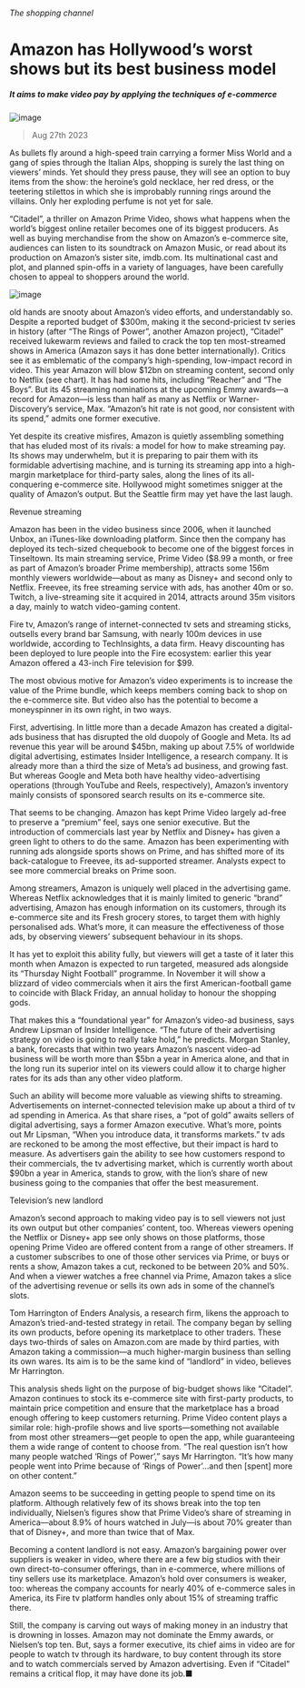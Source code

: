 ###### The shopping channel
# Amazon has Hollywood’s worst shows but its best business model 
##### It aims to make video pay by applying the techniques of e-commerce 
![image](images/20230902_WBD001.jpg) 
> Aug 27th 2023 
As bullets fly around a high-speed train carrying a former Miss World and a gang of spies through the Italian Alps, shopping is surely the last thing on viewers’ minds. Yet should they press pause, they will see an option to buy items from the show: the heroine’s gold necklace, her red dress, or the teetering stilettos in which she is improbably running rings around the villains. Only her exploding perfume is not yet for sale.
“Citadel”, a thriller on Amazon Prime Video, shows what happens when the world’s biggest online retailer becomes one of its biggest  producers. As well as buying merchandise from the show on Amazon’s e-commerce site, audiences can listen to its soundtrack on Amazon Music, or read about its production on Amazon’s sister site, imdb.com. Its multinational cast and plot, and planned spin-offs in a variety of languages, have been carefully chosen to appeal to shoppers around the world.
![image](images/20230902_WBC319.png) 

 old hands are snooty about Amazon’s video efforts, and understandably so. Despite a reported budget of $300m, making it the second-priciest tv series in history (after “The Rings of Power”, another Amazon project), “Citadel” received lukewarm reviews and failed to crack the top ten most-streamed shows in America (Amazon says it has done better internationally). Critics see it as emblematic of the company’s high-spending, low-impact record in video. This year Amazon will blow $12bn on streaming content, second only to Netflix (see chart). It has had some hits, including “Reacher” and “The Boys”. But its 45 streaming nominations at the upcoming Emmy awards—a record for Amazon—is less than half as many as Netflix or Warner-Discovery’s service, Max. “Amazon’s hit rate is not good, nor consistent with its spend,” admits one former executive.
Yet despite its creative misfires, Amazon is quietly assembling something that has eluded most of its rivals: a model for how to make streaming pay. Its shows may underwhelm, but it is preparing to pair them with its formidable advertising machine, and is turning its streaming app into a high-margin marketplace for third-party sales, along the lines of its all-conquering e-commerce site. Hollywood might sometimes snigger at the quality of Amazon’s output. But the Seattle firm may yet have the last laugh.
Revenue streaming
Amazon has been in the video business since 2006, when it launched Unbox, an iTunes-like downloading platform. Since then the company has deployed its tech-sized chequebook to become one of the biggest forces in Tinseltown. Its main streaming service, Prime Video ($8.99 a month, or free as part of Amazon’s broader Prime membership), attracts some 156m monthly viewers worldwide—about as many as Disney+ and second only to Netflix. Freevee, its free streaming service with ads, has another 40m or so. Twitch, a live-streaming site it acquired in 2014, attracts around 35m visitors a day, mainly to watch video-gaming content. 
Fire tv, Amazon’s range of internet-connected tv sets and streaming sticks, outsells every brand bar Samsung, with nearly 100m devices in use worldwide, according to TechInsights, a data firm. Heavy discounting has been deployed to lure people into the Fire ecosystem: earlier this year Amazon offered a 43-inch Fire television for $99.
The most obvious motive for Amazon’s video experiments is to increase the value of the Prime bundle, which keeps members coming back to shop on the e-commerce site. But video also has the potential to become a moneyspinner in its own right, in two ways.
First, advertising. In little more than a decade Amazon has created a digital-ads business that has disrupted the old duopoly of Google and Meta. Its ad revenue this year will be around $45bn, making up about 7.5% of worldwide digital advertising, estimates Insider Intelligence, a research company. It is already more than a third the size of Meta’s ad business, and growing fast. But whereas Google and Meta both have healthy video-advertising operations (through YouTube and Reels, respectively), Amazon’s inventory mainly consists of sponsored search results on its e-commerce site.
That seems to be changing. Amazon has kept Prime Video largely ad-free to preserve a “premium” feel, says one senior executive. But the introduction of commercials last year by Netflix and Disney+ has given a green light to others to do the same. Amazon has been experimenting with running ads alongside sports shows on Prime, and has shifted more of its back-catalogue to Freevee, its ad-supported streamer. Analysts expect to see more commercial breaks on Prime soon.
Among streamers, Amazon is uniquely well placed in the advertising game. Whereas Netflix acknowledges that it is mainly limited to generic “brand” advertising, Amazon has enough information on its customers, through its e-commerce site and its Fresh grocery stores, to target them with highly personalised ads. What’s more, it can measure the effectiveness of those ads, by observing viewers’ subsequent behaviour in its shops.
It has yet to exploit this ability fully, but viewers will get a taste of it later this month when Amazon is expected to run targeted, measured ads alongside its “Thursday Night Football” programme. In November it will show a blizzard of video commercials when it airs the first American-football game to coincide with Black Friday, an annual holiday to honour the shopping gods.
That makes this a “foundational year” for Amazon’s video-ad business, says Andrew Lipsman of Insider Intelligence. “The future of their advertising strategy on video is going to really take hold,” he predicts. Morgan Stanley, a bank, forecasts that within two years Amazon’s nascent video-ad business will be worth more than $5bn a year in America alone, and that in the long run its superior intel on its viewers could allow it to charge higher rates for its ads than any other video platform.
Such an ability will become more valuable as viewing shifts to streaming. Advertisements on internet-connected television make up about a third of tv ad spending in America. As that share rises, a “pot of gold” awaits sellers of digital advertising, says a former Amazon executive. What’s more, points out Mr Lipsman, “When you introduce data, it transforms markets.” tv ads are reckoned to be among the most effective, but their impact is hard to measure. As advertisers gain the ability to see how customers respond to their commercials, the tv advertising market, which is currently worth about $90bn a year in America, stands to grow, with the lion’s share of new business going to the companies that offer the best measurement.
Television’s new landlord
Amazon’s second approach to making video pay is to sell viewers not just its own output but other companies’ content, too. Whereas viewers opening the Netflix or Disney+ app see only shows on those platforms, those opening Prime Video are offered content from a range of other streamers. If a customer subscribes to one of those other services via Prime, or buys or rents a show, Amazon takes a cut, reckoned to be between 20% and 50%. And when a viewer watches a free channel via Prime, Amazon takes a slice of the advertising revenue or sells its own ads in some of the channel’s slots.
Tom Harrington of Enders Analysis, a research firm, likens the approach to Amazon’s tried-and-tested strategy in retail. The company began by selling its own products, before opening its marketplace to other traders. These days two-thirds of sales on Amazon.com are made by third parties, with Amazon taking a commission—a much higher-margin business than selling its own wares. Its aim is to be the same kind of “landlord” in video, believes Mr Harrington.
This analysis sheds light on the purpose of big-budget shows like “Citadel”. Amazon continues to stock its e-commerce site with first-party products, to maintain price competition and ensure that the marketplace has a broad enough offering to keep customers returning. Prime Video content plays a similar role: high-profile shows and live sports—something not available from most other streamers—get people to open the app, while guaranteeing them a wide range of content to choose from. “The real question isn’t how many people watched ‘Rings of Power’,” says Mr Harrington. “It’s how many people went into Prime because of ‘Rings of Power’...and then [spent] more on other content.”
Amazon seems to be succeeding in getting people to spend time on its platform. Although relatively few of its shows break into the top ten individually, Nielsen’s figures show that Prime Video’s share of streaming in America—about 8.9% of hours watched in July—is about 70% greater than that of Disney+, and more than twice that of Max.
Becoming a content landlord is not easy. Amazon’s bargaining power over suppliers is weaker in video, where there are a few big studios with their own direct-to-consumer offerings, than in e-commerce, where millions of tiny sellers use its marketplace. Amazon’s hold over consumers is weaker, too: whereas the company accounts for nearly 40% of e-commerce sales in America, its Fire tv platform handles only about 15% of streaming traffic there.
Still, the company is carving out ways of making money in an industry that is drowning in losses. Amazon may not dominate the Emmy awards, or Nielsen’s top ten. But, says a former executive, its chief aims in video are for people to watch tv through its hardware, to buy content through its store and to watch commercials served by Amazon advertising. Even if “Citadel” remains a critical flop, it may have done its job.■


